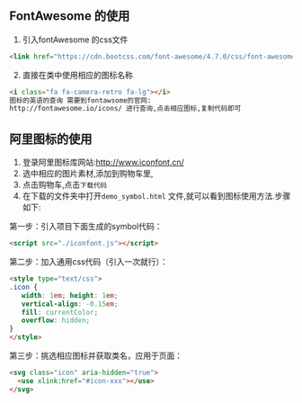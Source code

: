 ## FontAwesome 的使用

1. 引入fontAwesome 的css文件
```html
<link href="https://cdn.bootcss.com/font-awesome/4.7.0/css/font-awesome.css" rel="stylesheet">
```
2. 直接在类中使用相应的图标名称

```html
<i class="fa fa-camera-retro fa-lg"></i>
图标的英语的查询 需要到fontawsome的官网:
http://fontawesome.io/icons/ 进行查询,点击相应图标,复制代码即可
```



## 阿里图标的使用

1. 登录阿里图标库网站:http://www.iconfont.cn/
1. 选中相应的图片素材,添加到购物车里,
1. 点击购物车,点击`下载代码`
1. 在下载的文件夹中打开`demo_symbol.html` 文件,就可以看到图标使用方法.步骤如下:

第一步：引入项目下面生成的symbol代码：
```html
<script src="./iconfont.js"></script>
```
第二步：加入通用css代码（引入一次就行）：
```html
<style type="text/css">
.icon {
   width: 1em; height: 1em;
   vertical-align: -0.15em;
   fill: currentColor;
   overflow: hidden;
}
</style>
```
第三步：挑选相应图标并获取类名，应用于页面：
```html
<svg class="icon" aria-hidden="true">
  <use xlink:href="#icon-xxx"></use>
</svg>
```      
